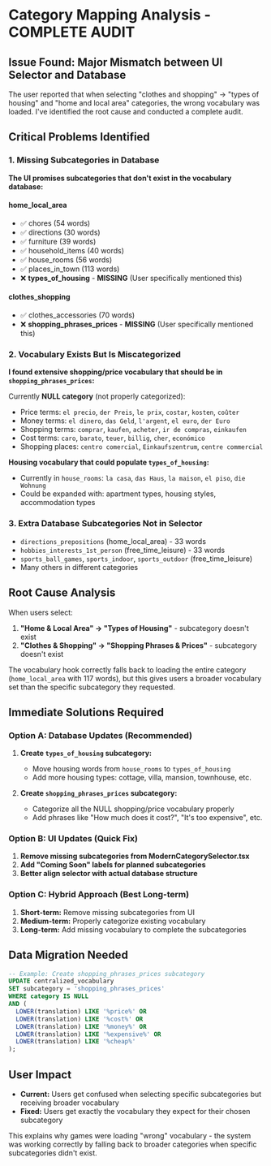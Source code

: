 # Category Mapping Analysis - COMPLETE AUDIT

## Issue Found: Major Mismatch between UI Selector and Database

The user reported that when selecting "clothes and shopping" → "types of housing" and "home and local area" categories, the wrong vocabulary was loaded. I've identified the root cause and conducted a complete audit.

## Critical Problems Identified

### 1. Missing Subcategories in Database
**The UI promises subcategories that don't exist in the vocabulary database:**

#### home_local_area
- ✅ chores (54 words)
- ✅ directions (30 words)  
- ✅ furniture (39 words)
- ✅ household_items (40 words)
- ✅ house_rooms (56 words)
- ✅ places_in_town (113 words)
- ❌ **types_of_housing** - **MISSING** (User specifically mentioned this)

#### clothes_shopping  
- ✅ clothes_accessories (70 words)
- ❌ **shopping_phrases_prices** - **MISSING** (User specifically mentioned this)

### 2. Vocabulary Exists But Is Miscategorized
**I found extensive shopping/price vocabulary that should be in `shopping_phrases_prices`:**

Currently **NULL category** (not properly categorized):
- Price terms: `el precio`, `der Preis`, `le prix`, `costar`, `kosten`, `coûter`
- Money terms: `el dinero`, `das Geld`, `l'argent`, `el euro`, `der Euro`
- Shopping terms: `comprar`, `kaufen`, `acheter`, `ir de compras`, `einkaufen`
- Cost terms: `caro`, `barato`, `teuer`, `billig`, `cher`, `económico`
- Shopping places: `centro comercial`, `Einkaufszentrum`, `centre commercial`

**Housing vocabulary that could populate `types_of_housing`:**
- Currently in `house_rooms`: `la casa`, `das Haus`, `la maison`, `el piso`, `die Wohnung`
- Could be expanded with: apartment types, housing styles, accommodation types

### 3. Extra Database Subcategories Not in Selector
- `directions_prepositions` (home_local_area) - 33 words
- `hobbies_interests_1st_person` (free_time_leisure) - 33 words  
- `sports_ball_games`, `sports_indoor`, `sports_outdoor` (free_time_leisure)
- Many others in different categories

## Root Cause Analysis
When users select:
1. **"Home & Local Area" → "Types of Housing"** - subcategory doesn't exist
2. **"Clothes & Shopping" → "Shopping Phrases & Prices"** - subcategory doesn't exist

The vocabulary hook correctly falls back to loading the entire category (`home_local_area` with 117 words), but this gives users a broader vocabulary set than the specific subcategory they requested.

## Immediate Solutions Required

### Option A: Database Updates (Recommended)
1. **Create `types_of_housing` subcategory:**
   - Move housing words from `house_rooms` to `types_of_housing`
   - Add more housing types: cottage, villa, mansion, townhouse, etc.

2. **Create `shopping_phrases_prices` subcategory:**
   - Categorize all the NULL shopping/price vocabulary properly
   - Add phrases like "How much does it cost?", "It's too expensive", etc.

### Option B: UI Updates (Quick Fix)
1. **Remove missing subcategories from ModernCategorySelector.tsx**
2. **Add "Coming Soon" labels for planned subcategories**
3. **Better align selector with actual database structure**

### Option C: Hybrid Approach (Best Long-term)
1. **Short-term:** Remove missing subcategories from UI
2. **Medium-term:** Properly categorize existing vocabulary 
3. **Long-term:** Add missing vocabulary to complete the subcategories

## Data Migration Needed
```sql
-- Example: Create shopping_phrases_prices subcategory
UPDATE centralized_vocabulary 
SET subcategory = 'shopping_phrases_prices'
WHERE category IS NULL 
AND (
  LOWER(translation) LIKE '%price%' OR 
  LOWER(translation) LIKE '%cost%' OR
  LOWER(translation) LIKE '%money%' OR
  LOWER(translation) LIKE '%expensive%' OR
  LOWER(translation) LIKE '%cheap%'
);
```

## User Impact
- **Current:** Users get confused when selecting specific subcategories but receiving broader vocabulary
- **Fixed:** Users get exactly the vocabulary they expect for their chosen subcategory

This explains why games were loading "wrong" vocabulary - the system was working correctly by falling back to broader categories when specific subcategories didn't exist.
